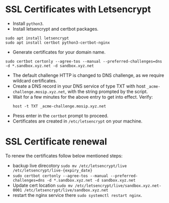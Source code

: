 # SSL Certificates with Letsencrypt

* Install `python3`.
* Install letsencrypt and certbot packages.
```
sudo apt install letsencrypt
sudo apt install certbot python3-certbot-nginx
```
* Generate certificates for your domain name.
```
sudo certbot certonly --agree-tos --manual --preferred-challenges=dns -d *.sandbox.xyz.net -d sandbox.xyz.net
```
   * The default challenge HTTP is changed to DNS challenge, as we require wildcard certificates.
   * Create a DNS record in your DNS service of type TXT with host `_acme-challenge.mosip.xyz.net`, with the string prompted by the script.
  * Wait for a few minutes for the above entry to get into effect. Verify: 
    ```
    host -t TXT _acme-challenge.mosip.xyz.net
    ```
  * Press enter in the `certbot` prompt to proceed.
* Certificates are created in `/etc/letsencrypt` on your machine.


# SSL Certificate renewal
To renew the certificates follow below mentioned steps:
  * backup live direcotory ``` sudo mv /etc/letsencrypt/live /etc/letsencrypt/live-{expiry_date} ```
  * ``` sudo certbot certonly --agree-tos --manual --preferred-challenges=dns -d *.sandbox.xyz.net -d sandbox.xyz.net ```
  * Update cert location ```sudo mv /etc/letsencrypt/live/sandbox.xyz.net-0001 /etc/letsencrypt/live/sandbox.xyz.net ```
  * restart the nginx service there `sudo systemctl restart nginx`.
